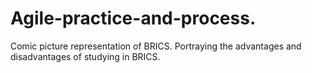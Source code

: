 # Agile-practice-and-process.
Comic picture representation of BRICS. Portraying the advantages and disadvantages of studying in BRICS.
